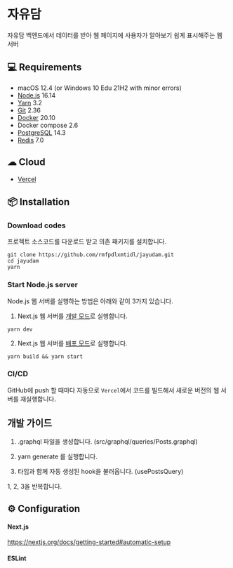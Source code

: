 # 자유담

자유담 백엔드에서 데이터를 받아 웹 페이지에 사용자가 알아보기 쉽게 표시해주는 웹 서버

## 💻 Requirements

- macOS 12.4 (or Windows 10 Edu 21H2 with minor errors)
- [Node.js](https://nodejs.org/en/) 16.14
- [Yarn](https://yarnpkg.com/getting-started/install#install-corepack) 3.2
- [Git](https://git-scm.com/download) 2.36
- [Docker](https://www.docker.com/products/docker-desktop/) 20.10
- Docker compose 2.6
- [PostgreSQL](https://www.postgresql.org/download/) 14.3
- [Redis](https://redis.io/download/) 7.0

## ☁ Cloud

- [Vercel](https://vercel.com)

## 📦 Installation

### Download codes

프로젝트 소스코드를 다운로드 받고 의존 패키지를 설치합니다.

```
git clone https://github.com/rmfpdlxmtidl/jayudam.git
cd jayudam
yarn
```

### Start Node.js server

Node.js 웹 서버를 실행하는 방법은 아래와 같이 3가지 있습니다.

1. Next.js 웹 서버를 [개발 모드](https://nextjs.org/docs/api-reference/cli#development)로 실행합니다.

```
yarn dev
```

2.  Next.js 웹 서버를 [배포 모드](https://nextjs.org/docs/api-reference/cli#production)로 실행합니다.

```
yarn build && yarn start
```

### CI/CD

GitHub에 push 할 때마다 자동으로 `Vercel`에서 코드를 빌드해서 새로운 버전의 웹 서버를 재실행합니다.

## 개발 가이드

1. .graphql 파일을 생성합니다.
   (src/graphql/queries/Posts.graphql)

2. yarn generate 를 실행합니다.

3. 타입과 함께 자동 생성된 hook을 불러옵니다. (usePostsQuery)

1, 2, 3을 반복합니다.

## ⚙️ Configuration

#### Next.js

https://nextjs.org/docs/getting-started#automatic-setup

#### ESLint
